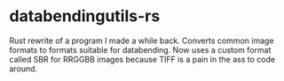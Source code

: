 # databendingutils-rs
Rust rewrite of a program I made a while back. Converts common image formats to formats suitable for databending. Now uses a custom format called SBR for RRGGBB images because TIFF is a pain in the ass to code around.
